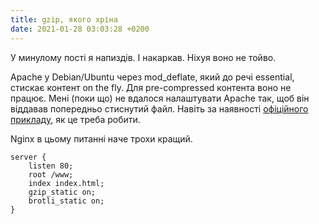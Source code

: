 ```yaml
---
title: gzip, якого хріна
date: 2021-01-28 03:03:28 +0200
---
```


У минулому пості я напиздів. І накаркав. Ніхуя воно не тойво.

Apache у Debian/Ubuntu через mod_deflate, який до речі essential, стискає контент on the fly. Для pre-compressed контента воно не працює. Мені (поки що) не вдалося налаштувати Apache так, щоб він віддавав попередньо стиснутий файл. Навіть за наявності [офіційного прикладу][1], як це треба робити.

Nginx в цьому питанні наче трохи кращий.

```
server {
    listen 80;
    root /www;
    index index.html;
    gzip_static on;
    brotli_static on;
}
```

[1]: https://httpd.apache.org/docs/2.4/mod/mod_deflate.html#precompressed
